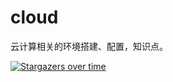 # cloud
云计算相关的环境搭建、配置，知识点。

[![Stargazers over time](https://starchart.cc/Jamosf/cloud.svg)](https://starchart.cc/Jamosf/cloud)
